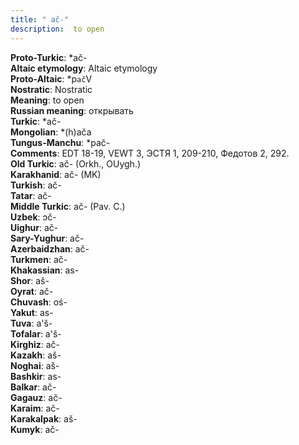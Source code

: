 ```yaml
---
title: " ač-"
description:  to open
---
```


<strong>Proto-Turkic</strong>:  *ač-<br>
<strong>Altaic etymology</strong>:  Altaic etymology<br>
<strong> Proto-Altaic</strong>:  *p`ač`V<br>
<strong>Nostratic</strong>:  Nostratic<br>
<strong>Meaning</strong>:  to open<br>
<strong>Russian meaning</strong>:  открывать<br>
<strong>Turkic</strong>:  *ač-<br>
<strong>Mongolian</strong>:  *(h)ača<br>
<strong>Tungus-Manchu</strong>:  *pač-<br>
<strong>Comments</strong>:  EDT 18-19, VEWT 3, ЭСТЯ 1, 209-210, Федотов 2, 292.<br>
<strong>Old Turkic</strong>:  ač- (Orkh., OUygh.)<br>
<strong>Karakhanid</strong>:  ač- (MK)<br>
<strong>Turkish</strong>:  ač-<br>
<strong>Tatar</strong>:  ač-<br>
<strong>Middle Turkic</strong>:  ač- (Pav. C.)<br>
<strong>Uzbek</strong>:  ɔč-<br>
<strong>Uighur</strong>:  ač-<br>
<strong>Sary-Yughur</strong>:  ač-<br>
<strong>Azerbaidzhan</strong>:  ač-<br>
<strong>Turkmen</strong>:  ač-<br>
<strong>Khakassian</strong>:  as-<br>
<strong>Shor</strong>:  aš-<br>
<strong>Oyrat</strong>:  ač-<br>
<strong>Chuvash</strong>:  oś-<br>
<strong>Yakut</strong>:  as-<br>
<strong>Tuva</strong>:  a'š-<br>
<strong>Tofalar</strong>:  a'š-<br>
<strong>Kirghiz</strong>:  ač-<br>
<strong>Kazakh</strong>:  aš-<br>
<strong>Noghai</strong>:  aš-<br>
<strong>Bashkir</strong>:  as-<br>
<strong>Balkar</strong>:  ač-<br>
<strong>Gagauz</strong>:  ač-<br>
<strong>Karaim</strong>:  ač-<br>
<strong>Karakalpak</strong>:  aš-<br>
<strong>Kumyk</strong>:  ač-<br>



